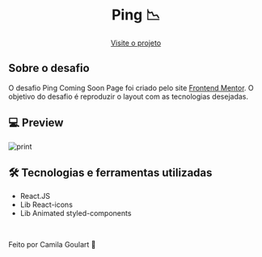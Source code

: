 <h1 align="center">
<br> Ping 📉 </h1>
 

<p align="center">
  <a href="/">Visite o projeto</a>
</p>

## Sobre o desafio
O desafio Ping Coming Soon Page foi criado pelo site <a href="https://www.frontendmentor.io/">Frontend Mentor</a>. O objetivo do desafio é reproduzir o layout com as tecnologias desejadas.


## 💻 Preview

![print](https://user-images.githubusercontent.com/85360804/147766890-17c04667-a8b1-42a5-a9ed-7e4fa16c5052.png)



## 🛠 Tecnologias e ferramentas utilizadas
* React.JS
* Lib React-icons
* Lib Animated styled-components


<br>

<p> Feito por Camila Goulart 💖</p>





